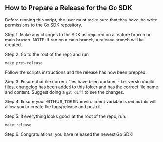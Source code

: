 ## How to Prepare a Release for the Go SDK

Before running this script, the user must make sure that they have the write permissions to the Go SDK repository.

Step 1. Make any changes to the SDK as required on a feature branch or main branch.
NOTE: If ran on a main branch, a release branch will be created.

Step 2. Go to the root of the repo and run 
```
make prep-release
```
Follow the scripts instructions and the release has now been prepped.

Step 3. Ensure that the correct files have been updated - i.e. version/build files, changelog has been added to this folder and has the correct file name and content. Suggest doing a `git diff` to see the changes.

Step 4. Ensure your GITHUB_TOKEN environment variable is set as this will allow you to create the tags/release and push it.

Step 5. If everything looks good, at the root of the repo, run:
```
make release
```
Step 6. Congratulations, you have released the newest Go SDK!